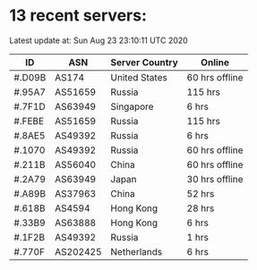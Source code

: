 # 13 recent servers:

Latest update at: Sun Aug 23 23:10:11 UTC 2020

| ID | ASN | Server Country | Online |
| -- | --- | -------------- | ------ |
| #.D09B | AS174 | United States | 60 hrs offline |
| #.95A7 | AS51659 | Russia | 115 hrs |
| #.7F1D | AS63949 | Singapore | 6 hrs |
| #.FEBE | AS51659 | Russia | 115 hrs |
| #.8AE5 | AS49392 | Russia | 6 hrs |
| #.1070 | AS49392 | Russia | 60 hrs offline |
| #.211B | AS56040 | China | 60 hrs offline |
| #.2A79 | AS63949 | Japan | 30 hrs offline |
| #.A89B | AS37963 | China | 52 hrs |
| #.618B | AS4594 | Hong Kong | 28 hrs |
| #.33B9 | AS63888 | Hong Kong | 6 hrs |
| #.1F2B | AS49392 | Russia | 1 hrs |
| #.770F | AS202425 | Netherlands | 6 hrs |

